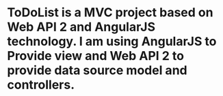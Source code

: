 # ToDoList is a MVC project based on Web API 2 and AngularJS technology. I am using AngularJS to Provide view and Web API 2 to provide data source model and controllers. 

